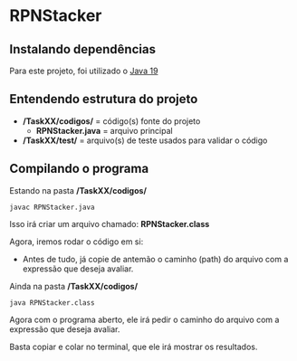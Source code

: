 # RPNStacker
## Instalando dependências

Para este projeto, foi utilizado o [Java 19](https://jdk.java.net/19/)

## Entendendo estrutura do projeto

- **/TaskXX/codigos/** = código(s) fonte do projeto
    - **RPNStacker.java** = arquivo principal
- **/TaskXX/test/** = arquivo(s) de teste usados para validar o código

## Compilando o programa

Estando na pasta **/TaskXX/codigos/**
```
javac RPNStacker.java
```
Isso irá criar um arquivo chamado: **RPNStacker.class**

Agora, iremos rodar o código em si:
- Antes de tudo, já copie de antemão o caminho (path) do arquivo com a expressão que deseja avaliar.

Ainda na pasta **/TaskXX/codigos/**
```
java RPNStacker.class
```
Agora com o programa aberto, ele irá pedir o caminho do arquivo com a expressão que deseja avaliar.

Basta copiar e colar no terminal, que ele irá mostrar os resultados. 

